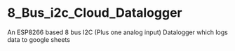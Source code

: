 # 8_Bus_i2c_Cloud_Datalogger
An ESP8266 based 8 bus I2C (Plus one analog input) Datalogger which logs data to google sheets
